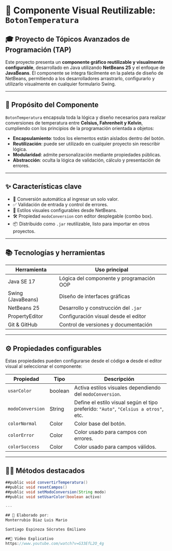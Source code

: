 # 🔘 Componente Visual Reutilizable: `BotonTemperatura`

## 🎓 Proyecto de Tópicos Avanzados de Programación (TAP)

Este proyecto presenta un **componente gráfico reutilizable y visualmente configurable**, desarrollado en Java utilizando **NetBeans 25** y el enfoque de **JavaBeans**. El componente se integra fácilmente en la paleta de diseño de NetBeans, permitiendo a los desarrolladores arrastrarlo, configurarlo y utilizarlo visualmente en cualquier formulario Swing.

---

## 🧠 Propósito del Componente

`BotonTemperatura` encapsula toda la lógica y diseño necesarios para realizar conversiones de temperatura entre **Celsius, Fahrenheit y Kelvin**, cumpliendo con los principios de la programación orientada a objetos:

- **Encapsulamiento**: todos los elementos están aislados dentro del botón.
- **Reutilización**: puede ser utilizado en cualquier proyecto sin reescribir lógica.
- **Modularidad**: admite personalización mediante propiedades públicas.
- **Abstracción**: oculta la lógica de validación, cálculo y presentación de errores.

---

## ✨ Características clave

- 🔁 Conversión automática al ingresar un solo valor.
- ✅ Validación de entrada y control de errores.
- 🎨 Estilos visuales configurables desde NetBeans.
- 🛠 Propiedad `modoConversion` con editor desplegable (combo box).
- 📦 Distribuido como `.jar` reutilizable, listo para importar en otros proyectos.

---

## 📚 Tecnologías y herramientas

| Herramienta       | Uso principal                                        |
|-------------------|------------------------------------------------------|
| Java SE 17        | Lógica del componente y programación OOP             |
| Swing (JavaBeans) | Diseño de interfaces gráficas                        |
| NetBeans 25       | Desarrollo y construcción del `.jar`                 |
| PropertyEditor    | Configuración visual desde el editor                 |
| Git & GitHub      | Control de versiones y documentación                 |

---

## ⚙️ Propiedades configurables

Estas propiedades pueden configurarse desde el código **o** desde el editor visual al seleccionar el componente:

| Propiedad         | Tipo     | Descripción                                            |
|-------------------|----------|--------------------------------------------------------|
| `usarColor`       | boolean  | Activa estilos visuales dependiendo del `modoConversion`. |
| `modoConversion`  | String   | Define el estilo visual según el tipo preferido: `"Auto"`, `"Celsius a otros"`, etc. |
| `colorNormal`     | Color    | Color base del botón.                                  |
| `colorError`      | Color    | Color usado para campos con errores.                   |
| `colorSuccess`    | Color    | Color usado para campos válidos.                       |

---

## 🧑‍💻 Métodos destacados

```java
##public void convertirTemperatura()
##public void resetCampos()
##public void setModoConversion(String modo)
##public void setUsarColor(boolean activo)

---

## 👥 Elaborado por:
Monterrubio Diaz Luis Mario

Santiago Espinoza Sócrates Emiliano

##🎥 Video Explicativo
https://www.youtube.com/watch?v=G33EfL2O_4g

